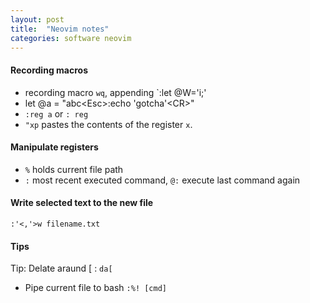 ```yaml
---
layout: post
title:  "Neovim notes"
categories: software neovim
---
```


#### Recording macros

* recording macro `wq`, appending `:let @W='i;'
* let @a = "abc\<Esc>:echo 'gotcha'\<CR>"
* `:reg a` or `: reg`
* `"xp` pastes the contents of the register `x`.

#### Manipulate registers

- `%` holds current file path
- `:` most recent executed command, `@:` execute last command again


#### Write selected text to the new file

    :'<,'>w filename.txt

#### Tips

Tip: Delate araund [ : `da[`

* Pipe current file to bash `:%! [cmd]`